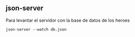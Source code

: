 ## json-server
Para levantar el servidor con la base de datos de los heroes

```
json-server --watch db.json
```